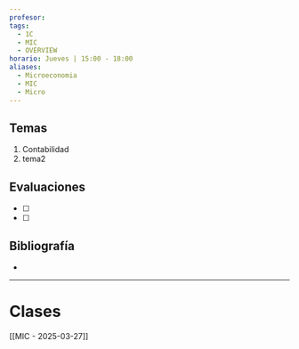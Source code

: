 ```yaml
---
profesor: 
tags:
  - 1C
  - MIC
  - OVERVIEW
horario: Jueves | 15:00 - 18:00
aliases:
  - Microeconomia
  - MIC
  - Micro
---
```

## Temas
1. Contabilidad
2. tema2
## Evaluaciones
- [ ] 
- [ ] 

## Bibliografía
- 

---
# Clases 
[[MIC - 2025-03-27]]